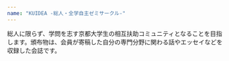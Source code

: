 ```yaml
---
name: "KUIDEA -総人・全学自主ゼミサークル-"
---
```

総人に限らず、学問を志す京都大学生の相互扶助コミュニティとなることを目指します。頒布物は、会員が寄稿した自分の専門分野に関わる話やエッセイなどを収録した会誌です。
